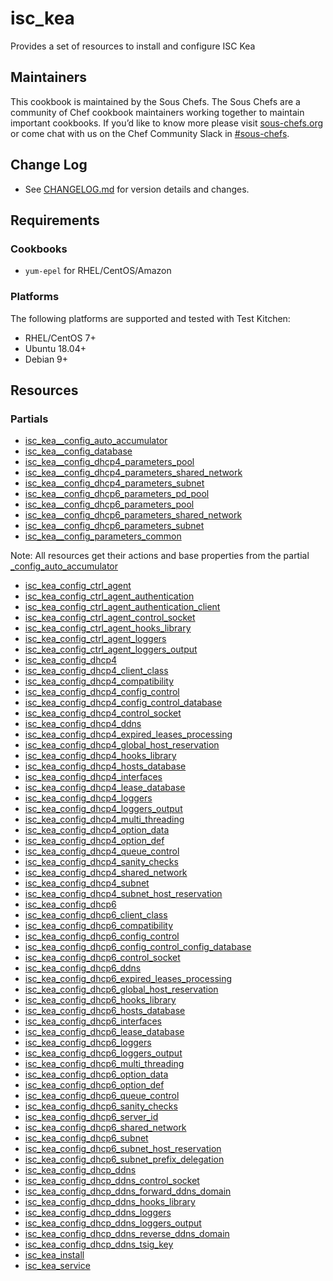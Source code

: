 # isc_kea

Provides a set of resources to install and configure ISC Kea

## Maintainers

This cookbook is maintained by the Sous Chefs. The Sous Chefs are a community of Chef cookbook maintainers working together to maintain important cookbooks. If you’d like to know more please visit [sous-chefs.org](https://sous-chefs.org/) or come chat with us on the Chef Community Slack in [#sous-chefs](https://chefcommunity.slack.com/messages/C2V7B88SF).

## Change Log

- See [CHANGELOG.md](/CHANGELOG.md) for version details and changes.

## Requirements

### Cookbooks

- `yum-epel` for RHEL/CentOS/Amazon

### Platforms

The following platforms are supported and tested with Test Kitchen:

- RHEL/CentOS 7+
- Ubuntu 18.04+
- Debian 9+

## Resources

### Partials

- [isc_kea__config_auto_accumulator](documentation/partial/isc_kea__config_auto_accumulator.md)
- [isc_kea__config_database](documentation/partial/isc_kea__config_database.md)
- [isc_kea__config_dhcp4_parameters_pool](documentation/partial/isc_kea__config_dhcp4_parameters_pool.md)
- [isc_kea__config_dhcp4_parameters_shared_network](documentation/partial/isc_kea__config_dhcp4_parameters_shared_network.md)
- [isc_kea__config_dhcp4_parameters_subnet](documentation/partial/isc_kea__config_dhcp4_parameters_subnet.md)
- [isc_kea__config_dhcp6_parameters_pd_pool](documentation/partial/isc_kea__config_dhcp6_parameters_pd_pool.md)
- [isc_kea__config_dhcp6_parameters_pool](documentation/partial/isc_kea__config_dhcp6_parameters_pool.md)
- [isc_kea__config_dhcp6_parameters_shared_network](documentation/partial/isc_kea__config_dhcp6_parameters_shared_network.md)
- [isc_kea__config_dhcp6_parameters_subnet](documentation/partial/isc_kea__config_dhcp6_parameters_subnet.md)
- [isc_kea__config_parameters_common](documentation/partial/isc_kea__config_parameters_common.md)

Note: All resources get their actions and base properties from the partial [_config_auto_accumulator](documentation/partial/isc_kea__config_auto_accumulator.md)

- [isc_kea_config_ctrl_agent](documentation/isc_kea_config_ctrl_agent.md)
- [isc_kea_config_ctrl_agent_authentication](documentation/isc_kea_config_ctrl_agent_authentication.md)
- [isc_kea_config_ctrl_agent_authentication_client](documentation/isc_kea_config_ctrl_agent_authentication_client.md)
- [isc_kea_config_ctrl_agent_control_socket](documentation/isc_kea_config_ctrl_agent_control_socket.md)
- [isc_kea_config_ctrl_agent_hooks_library](documentation/isc_kea_config_ctrl_agent_hooks_library.md)
- [isc_kea_config_ctrl_agent_loggers](documentation/isc_kea_config_ctrl_agent_loggers.md)
- [isc_kea_config_ctrl_agent_loggers_output](documentation/isc_kea_config_ctrl_agent_loggers_output.md)
- [isc_kea_config_dhcp4](documentation/isc_kea_config_dhcp4.md)
- [isc_kea_config_dhcp4_client_class](documentation/isc_kea_config_dhcp4_client_class.md)
- [isc_kea_config_dhcp4_compatibility](documentation/isc_kea_config_dhcp4_compatibility.md)
- [isc_kea_config_dhcp4_config_control](documentation/isc_kea_config_dhcp4_config_control.md)
- [isc_kea_config_dhcp4_config_control_database](documentation/isc_kea_config_dhcp4_config_control_database.md)
- [isc_kea_config_dhcp4_control_socket](documentation/isc_kea_config_dhcp4_control_socket.md)
- [isc_kea_config_dhcp4_ddns](documentation/isc_kea_config_dhcp4_ddns.md)
- [isc_kea_config_dhcp4_expired_leases_processing](documentation/isc_kea_config_dhcp4_expired_leases_processing.md)
- [isc_kea_config_dhcp4_global_host_reservation](documentation/isc_kea_config_dhcp4_global_host_reservation.md)
- [isc_kea_config_dhcp4_hooks_library](documentation/isc_kea_config_dhcp4_hooks_library.md)
- [isc_kea_config_dhcp4_hosts_database](documentation/isc_kea_config_dhcp4_hosts_database.md)
- [isc_kea_config_dhcp4_interfaces](documentation/isc_kea_config_dhcp4_interfaces.md)
- [isc_kea_config_dhcp4_lease_database](documentation/isc_kea_config_dhcp4_lease_database.md)
- [isc_kea_config_dhcp4_loggers](documentation/isc_kea_config_dhcp4_loggers.md)
- [isc_kea_config_dhcp4_loggers_output](documentation/isc_kea_config_dhcp4_loggers_output.md)
- [isc_kea_config_dhcp4_multi_threading](documentation/isc_kea_config_dhcp4_multi_threading.md)
- [isc_kea_config_dhcp4_option_data](documentation/isc_kea_config_dhcp4_option_data.md)
- [isc_kea_config_dhcp4_option_def](documentation/isc_kea_config_dhcp4_option_def.md)
- [isc_kea_config_dhcp4_queue_control](documentation/isc_kea_config_dhcp4_queue_control.md)
- [isc_kea_config_dhcp4_sanity_checks](documentation/isc_kea_config_dhcp4_sanity_checks.md)
- [isc_kea_config_dhcp4_shared_network](documentation/isc_kea_config_dhcp4_shared_network.md)
- [isc_kea_config_dhcp4_subnet](documentation/isc_kea_config_dhcp4_subnet.md)
- [isc_kea_config_dhcp4_subnet_host_reservation](documentation/isc_kea_config_dhcp4_subnet_host_reservation.md)
- [isc_kea_config_dhcp6](documentation/isc_kea_config_dhcp6.md)
- [isc_kea_config_dhcp6_client_class](documentation/isc_kea_config_dhcp6_client_class.md)
- [isc_kea_config_dhcp6_compatibility](documentation/isc_kea_config_dhcp6_compatibility.md)
- [isc_kea_config_dhcp6_config_control](documentation/isc_kea_config_dhcp6_config_control.md)
- [isc_kea_config_dhcp6_config_control_config_database](documentation/isc_kea_config_dhcp6_config_control_config_database.md)
- [isc_kea_config_dhcp6_control_socket](documentation/isc_kea_config_dhcp6_control_socket.md)
- [isc_kea_config_dhcp6_ddns](documentation/isc_kea_config_dhcp6_ddns.md)
- [isc_kea_config_dhcp6_expired_leases_processing](documentation/isc_kea_config_dhcp6_expired_leases_processing.md)
- [isc_kea_config_dhcp6_global_host_reservation](documentation/isc_kea_config_dhcp6_global_host_reservation.md)
- [isc_kea_config_dhcp6_hooks_library](documentation/isc_kea_config_dhcp6_hooks_library.md)
- [isc_kea_config_dhcp6_hosts_database](documentation/isc_kea_config_dhcp6_hosts_database.md)
- [isc_kea_config_dhcp6_interfaces](documentation/isc_kea_config_dhcp6_interfaces.md)
- [isc_kea_config_dhcp6_lease_database](documentation/isc_kea_config_dhcp6_lease_database.md)
- [isc_kea_config_dhcp6_loggers](documentation/isc_kea_config_dhcp6_loggers.md)
- [isc_kea_config_dhcp6_loggers_output](documentation/isc_kea_config_dhcp6_loggers_output.md)
- [isc_kea_config_dhcp6_multi_threading](documentation/isc_kea_config_dhcp6_multi_threading.md)
- [isc_kea_config_dhcp6_option_data](documentation/isc_kea_config_dhcp6_option_data.md)
- [isc_kea_config_dhcp6_option_def](documentation/isc_kea_config_dhcp6_option_def.md)
- [isc_kea_config_dhcp6_queue_control](documentation/isc_kea_config_dhcp6_queue_control.md)
- [isc_kea_config_dhcp6_sanity_checks](documentation/isc_kea_config_dhcp6_sanity_checks.md)
- [isc_kea_config_dhcp6_server_id](documentation/isc_kea_config_dhcp6_server_id.md)
- [isc_kea_config_dhcp6_shared_network](documentation/isc_kea_config_dhcp6_shared_network.md)
- [isc_kea_config_dhcp6_subnet](documentation/isc_kea_config_dhcp6_subnet.md)
- [isc_kea_config_dhcp6_subnet_host_reservation](documentation/isc_kea_config_dhcp6_subnet_host_reservation.md)
- [isc_kea_config_dhcp6_subnet_prefix_delegation](documentation/isc_kea_config_dhcp6_subnet_prefix_delegation.md)
- [isc_kea_config_dhcp_ddns](documentation/isc_kea_config_dhcp_ddns.md)
- [isc_kea_config_dhcp_ddns_control_socket](documentation/isc_kea_config_dhcp_ddns_control_socket.md)
- [isc_kea_config_dhcp_ddns_forward_ddns_domain](documentation/isc_kea_config_dhcp_ddns_forward_ddns_domain.md)
- [isc_kea_config_dhcp_ddns_hooks_library](documentation/isc_kea_config_dhcp_ddns_hooks_library.md)
- [isc_kea_config_dhcp_ddns_loggers](documentation/isc_kea_config_dhcp_ddns_loggers.md)
- [isc_kea_config_dhcp_ddns_loggers_output](documentation/isc_kea_config_dhcp_ddns_loggers_output.md)
- [isc_kea_config_dhcp_ddns_reverse_ddns_domain](documentation/isc_kea_config_dhcp_ddns_reverse_ddns_domain.md)
- [isc_kea_config_dhcp_ddns_tsig_key](documentation/isc_kea_config_dhcp_ddns_tsig_key.md)
- [isc_kea_install](documentation/isc_kea_install.md)
- [isc_kea_service](documentation/isc_kea_service.md)
